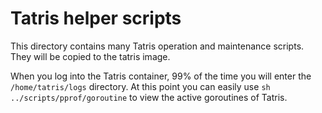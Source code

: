 # Tatris helper scripts
This directory contains many Tatris operation and maintenance scripts. They will be copied to the tatris image.

When you log into the Tatris container, 99% of the time you will enter the `/home/tatris/logs` directory.
At this point you can easily use `sh ../scripts/pprof/goroutine` to view the active goroutines of Tatris.
